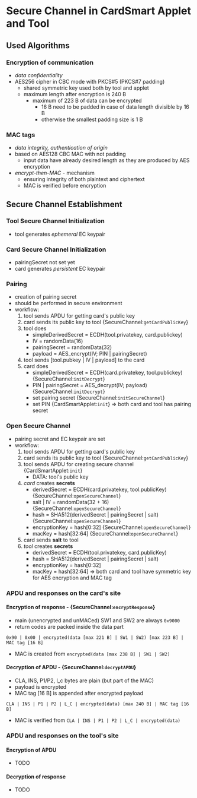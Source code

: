 # Secure Channel in CardSmart Applet and Tool

## Used Algorithms
### Encryption of communication
* _data confidentiality_
* AES256 cipher in CBC mode with PKCS#5 (PKCS#7 padding)
  * shared symmetric key used both by tool and applet
  * maximum length after encryption is 240 B
    * maximum of 223 B of data can be encrypted
      * 16 B need to be padded in case of data length divisible by 16 B
      * otherwise the smallest padding size is 1 B
### MAC tags
* _data integrity, authentication of origin_
* based on AES128 CBC MAC with not padding
  * input data have already desired length as they are produced by AES encryption
* _encrypt-then-MAC_ - mechanism
  * ensuring integrity of both plaintext and ciphertext
  * MAC is verified before encryption

## Secure Channel Establishment
### **Tool** Secure Channel Initialization
* tool generates _ephemeral_ EC keypair 

### **Card** Secure Channel Initialization
* pairingSecret not set yet
* card generates _persistent_ EC keypair

### Pairing
* creation of pairing secret
* should be performed in secure environment
* workflow:
  1. tool sends APDU for getting card's public key
  2. card sends its public key to tool {SecureChannel:`getCardPublicKey`}
  3. tool does
      * simpleDerivedSecret = ECDH(tool.privatekey, card.publickey)
      * IV = randomData(16)
      * pairingSecret = randomData(32)
      * payload = AES_encrypt(IV; PIN | pairingSecret)
  4. tool sends [tool.pubkey | IV | payload] to the card
  5. card does
      * simpleDerivedSecret = ECDH(card.privatekey, tool.publickey) {SecureChannel:`initDecrypt`}
      * PIN | pairingSecret = AES_decrypt(IV; payload) {SecureChannel:`initDecrypt`}
      * set pairing secret {SecureChannel:`initSecureChannel`}
      * set PIN {CardSmartApplet:`init`}
  => both card and tool has pairing secret

### Open Secure Channel
* pairing secret and EC keypair are set
* workflow:
  1. tool sends APDU for getting card's public key
  2. card sends its public key to tool {SecureChannel:`getCardPublicKey`}
  3. tool sends APDU for creating secure channel {CardSmartApplet:`init`}
     * DATA: tool's public key
  4. _card_ creates **secrets**
     * derivedSecret = ECDH(card.privatekey, tool.publicKey) {SecureChannel:`openSecureChannel`}
     * salt | IV = randomData(32 + 16) {SecureChannel:`openSecureChannel`}
     * hash = SHA512(derivedSecret | pairingSecret | salt) {SecureChannel:`openSecureChannel`}
     * encryptionKey = hash[0:32] {SecureChannel:`openSecureChannel`}
     * macKey = hash[32:64] {SecureChannel:`openSecureChannel`}
  5. card sends **salt** to tool
  6. _tool_ creates **secrets**
     * derivedSecret = ECDH(tool.privatekey, card.publicKey)
     * hash = SHA512(derivedSecret | pairingSecret | salt)
     * encryptionKey = hash[0:32]
     * macKey = hash[32:64]
  => both card and tool have symmetric key for AES encryption and MAC tag

### APDU and responses on the **card**'s site
#### Encryption of response - {SecureChannel:`encryptResponse`}
* main (unencrypted and unMACed) SW1 and SW2 are always `0x9000`
* return codes are packed inside the data part
```
0x90 | 0x00 | encrypted(data [max 221 B] | SW1 | SW2) [max 223 B] | MAC tag [16 B]
```
* MAC is created from `encrypted(data [max 238 B] | SW1 | SW2)`

#### Decryption of APDU - {SecureChannel:`decryptAPDU`}
* CLA, INS, P1/P2, l_c bytes are plain (but part of the MAC)
* payload is encrypted
* MAC tag [16 B] is appended after encrypted payload
```
CLA | INS | P1 | P2 | L_C | encrypted(data) [max 240 B] | MAC tag [16 B]
```
* MAC is verified from `CLA | INS | P1 | P2 | L_C | encrypted(data)`

### APDU and responses on the **tool**'s site
#### Encryption of APDU
* TODO

#### Decryption of response
* TODO
